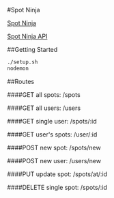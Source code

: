 #Spot Ninja

[Spot Ninja](https://spot-ninja.firebaseapp.com/)

[Spot Ninja API](https://spotninja.herokuapp.com/)

##Getting Started

```sh
./setup.sh
nodemon
```

##Routes

####GET all spots:
/spots

####GET all users:
/users

####GET single user:
/spots/:id

####GET user's spots:
/user/:id

####POST new spot:
/spots/new

####POST new user:
/users/new

####PUT update spot:
/spots/at/:id

####DELETE single spot:
/spots/:id

